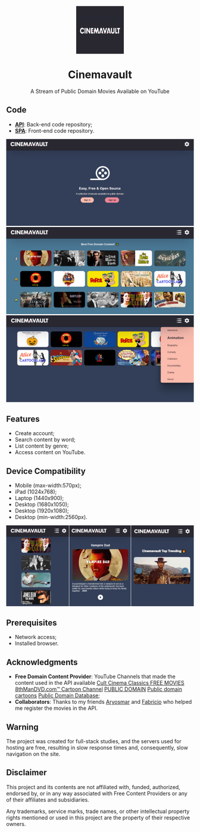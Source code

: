 <div align="center">
    <img src="./logo.png" width="128" height="128" style="display: block; margin: 0 auto"/>
    <h1>Cinemavault</h1>
    <p>A Stream of Public Domain Movies Available on YouTube</p>
</div>

## Code
- [__API__](https://github.com/pedrjose/cinemavault-api): Back-end code repository;
- [__SPA__](https://github.com/pedrjose/cinemavault-spa): Front-end code repository.

<p align="center">
  <img src="./cinemavault-1.png" />
  <img src="./cinemavault-2.png" />
  <img src="./cinemavault-3.png" />
</p>

## Features
- Create account;
- Search content by word;
- List content by genre;
- Access content on YouTube.

## Device Compatibility
- Mobile (max-width:570px);
- iPad (1024x768);
- Laptop (1440x900);
- Desktop (1680x1050);
- Desktop (1920x1080);
- Desktop (min-width:2560px).

<p align="center">
  <img src="./cinemavault-mobile.png" />
</p>

## Prerequisites
- Network access;
- Installed browser.

## Acknowledgments
- __Free Domain Content Provider__: YouTube Channels that made the content used in the API available [Cult Cinema Classics 
](https://www.youtube.com/@CultCinemaClassics) [FREE MOVIES](https://www.youtube.com/@FREEMOVIESYT/videos) [8thManDVD.com™ Cartoon Channel](https://www.youtube.com/@8thManDVDcom) [PUBLIC DOMAIN](https://www.youtube.com/@publicdomain7466) [Public domain cartoons](https://www.youtube.com/@publicdomain7466) [Public Domain Database](https://www.youtube.com/@publicdomaindatabase8902);
- __Collaborators__: Thanks to my friends [Aryosmar](https://github.com/Aryosmar) and [Fabricio](https://github.com/fabricio54) who helped me register the movies in the API.

## Warning
The project was created for full-stack studies, and the servers used for hosting are free, resulting in slow response times and, consequently, slow navigation on the site.

## Disclaimer
This project and its contents are not affiliated with, funded, authorized, endorsed by, or in any way associated with Free Content Providers or any of their affiliates and subsidiaries.

Any trademarks, service marks, trade names, or other intellectual property rights mentioned or used in this project are the property of their respective owners.

